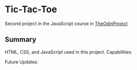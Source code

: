 # Tic-Tac-Toe

Second project in the JavaScript course in [TheOdinProject](https://www.theodinproject.com/courses/javascript/lessons/tic-tac-toe-javascript)

## Summary
HTML, CSS, and JavaScript used in this project. Capabilities:

Future Updates: